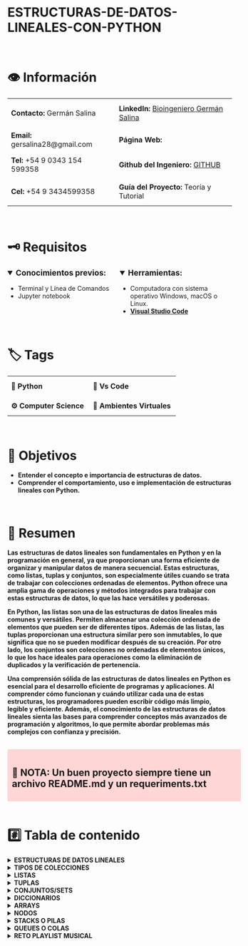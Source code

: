 # ESTRUCTURAS-DE-DATOS-LINEALES-CON-PYTHON

<br>
<h1>
👁 Información
</h1>
<table style="border-collapse: collapse;">
  <tr>
    <td style="border: none; padding: 8px; text-align: left;"><strong>Contacto:</strong> Germán Salina</td>
    <td style="border: none; padding: 12px; text-align: left;"><strong>LinkedIn: </strong><a href="https://www.linkedin.com/in/german-salina-bioingeniero-despachante-de-aduanas/">Bioingeniero Germán Salina 
      </a>
    </td>
  </tr>
  <tr>
    <td style="border: none; padding: 8px; text-align: left;"><strong>Email:</strong> gersalina28@gmail.com</td>
    <td style="border: none; padding: 12px; text-align: left;"><strong>Página Web:</strong></td>
  </tr>
  <tr>
    <td style="border: none; padding: 8px; text-align: left;"><strong>Tel:</strong> +54 9 0343 154 599358</td>
    <td style="border: none; padding: 12px; text-align: left;"><strong>Github del Ingeniero:</strong> <a href="https://github.com/Gersa28">GITHUB</a></td>
  </tr>
  <tr>
    <td style="border: none; padding: 8px; text-align: left;"><strong>Cel:</strong> +54 9 3434599358</td>
    <td style="border: none; padding: 12px; text-align: left;"><strong>Guía del Proyecto:</strong> Teoría y Tutorial</td>
  </tr>
</table>

<br>
<h1 class="block-color-gray_background">
🗝 Requisitos
</h1>
<div style="display: flex; justify-content: space-between;">
    <div style="width: 50%;">
        <details open="">
            <summary style="font-weight: 600; font-size: 1.25em; line-height: 1.3; margin: 0;">
                <strong>Conocimientos previos:</strong>
            </summary>
            <div class="indented">
                <ul class="bulleted-list">
                    <li style="list-style-type: disc;">Terminal y Línea de Comandos</li>
                    <li style="list-style-type: disc;">Jupyter notebook</li>
                </ul>
            </div>
        </details>
    </div>
    <div style="width: 50%;">
        <details open="">
            <summary style="font-weight: 600; font-size: 1.25em; line-height: 1.3; margin: 0;">
                <strong>Herramientas:</strong>
            </summary>
            <div class="indented">
                <ul class="bulleted-list">
                    <li style="list-style-type: disc;">Computadora con sistema operativo Windows, macOS o Linux.</li>
                    <li style="list-style-type: disc;"><a href="https://code.visualstudio.com/"><strong>Visual Studio Code</strong></a></li>
                </ul>
            </div>
        </details>
    </div>
</div>

<br>
<h1>🏷️ Tags
</h1>
<table style="border-collapse: collapse;">
  <tr>
    <td style="border: none; padding: 8px; text-align: left;"><strong>🐍 Python</strong></td>
    <td style="border: none; padding: 12px; text-align: left;"><strong>🐍 Vs Code</strong></td>
  </tr>  
  <tr>
    <td style="border: none; padding: 8px; text-align: left;"><strong>⚙ Computer Science</strong></td>
    <td style="border: none; padding: 12px; text-align: left;"><strong>🐍 Ambientes Virtuales</strong></td>
  </tr>  
</table>

<br>
<h1>
🎯 Objetivos
</h1>

- **Entender el concepto e importancia de estructuras de datos.**
- **Comprender el comportamiento, uso e implementación de estructuras lineales con Python.**

<br>
<h1>
📜 Resumen
</h1>

**Las estructuras de datos lineales son fundamentales en Python y en la programación en general, ya que proporcionan una forma eficiente de organizar y manipular datos de manera secuencial. Estas estructuras, como listas, tuplas y conjuntos, son especialmente útiles cuando se trata de trabajar con colecciones ordenadas de elementos. Python ofrece una amplia gama de operaciones y métodos integrados para trabajar con estas estructuras de datos, lo que las hace versátiles y poderosas.**

**En Python, las listas son una de las estructuras de datos lineales más comunes y versátiles. Permiten almacenar una colección ordenada de elementos que pueden ser de diferentes tipos. Además de las listas, las tuplas proporcionan una estructura similar pero son inmutables, lo que significa que no se pueden modificar después de su creación. Por otro lado, los conjuntos son colecciones no ordenadas de elementos únicos, lo que los hace ideales para operaciones como la eliminación de duplicados y la verificación de pertenencia.**

**Una comprensión sólida de las estructuras de datos lineales en Python es esencial para el desarrollo eficiente de programas y aplicaciones. Al comprender cómo funcionan y cuándo utilizar cada una de estas estructuras, los programadores pueden escribir código más limpio, legible y eficiente. Además, el conocimiento de las estructuras de datos lineales sienta las bases para comprender conceptos más avanzados de programación y algoritmos, lo que permite abordar problemas más complejos con confianza y precisión.**

<br>
<div>
    <div style="width: 100%; background-color: #FFD6D6; padding: 10px;">
        <strong>
            <h2>
            🚨 NOTA: Un buen proyecto siempre tiene un archivo README.md y un requeriments.txt
            </h2>
        </strong>
    </div>
</div>

<br>
<h1>
#️⃣ Tabla de contenido
</h1>

<details>
<summary><strong>ESTRUCTURAS DE DATOS LINEALES</strong></summary>

### Arrays

### Nodes

### Linked Lists

### Stacks

### Queues

</details>

<details>
<summary><strong>TIPOS DE COLECCIONES</strong></summary>

### Colecciones

### Valores

### Tipos

</details>

<details>
<summary><strong>LISTAS</strong></summary>

### Funciones y Características

### Listas en Python

</details>

<details>
<summary><strong>TUPLAS</strong></summary>

</details>

<details>
<summary><strong>CONJUNTOS/SETS</strong></summary>

</details>

<details>
<summary><strong>DICCIONARIOS</strong></summary>

</details>

<details>
<summary><strong>ARRAYS</strong></summary>

### Creación de Array 1D

### Arrays en 2D

</details>

<details>
<summary><strong>NODOS</strong></summary>

### Singly Linked List

### Circular Linked List

### Double Linked List

</details>

<details>
<summary><strong>STACKS O PILAS</strong></summary>

</details>

<details>
<summary><strong>QUEUES O COLAS</strong></summary>

</details>

<details>
<summary><strong>RETO PLAYLIST MUSICAL</strong></summary>

</details>



